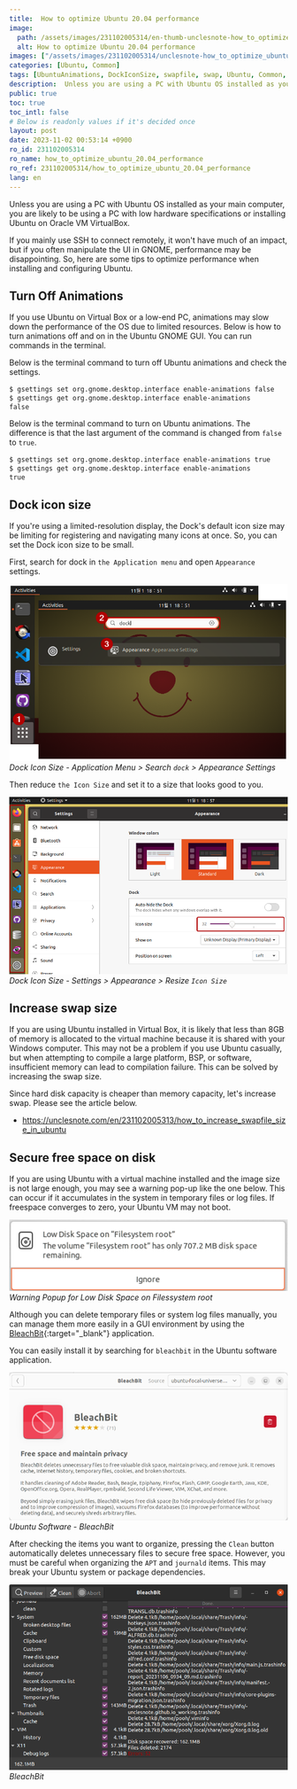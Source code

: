 ```yaml
---
title:  How to optimize Ubuntu 20.04 performance
image:
  path: /assets/images/231102005314/en-thumb-unclesnote-how_to_optimize_ubuntu_20.04_performance.png
  alt: How to optimize Ubuntu 20.04 performance
images: ["/assets/images/231102005314/unclesnote-how_to_optimize_ubuntu_20.04_performance-dock_icon_size-application_menu_search_dock_appearance_settings.png", "/assets/images/231102005314/unclesnote-how_to_optimize_ubuntu_20.04_performance-dock_icon_size-settings_appearance_resize_icon_size.png", "/assets/images/231102005314/unclesnote-how_to_optimize_ubuntu_20.04_performance-warning_popup_for_low_disk_space_on_filessystem_root.png", "/assets/images/231102005314/unclesnote-how_to_optimize_ubuntu_20.04_performance-ubuntu_software-bleachbit.png", "/assets/images/231102005314/unclesnote-how_to_optimize_ubuntu_20.04_performance-bleachbit.png"]
categories: [Ubuntu, Common]
tags: [UbuntuAnimations, DockIconSize, swapfile, swap, Ubuntu, Common, BleachBit]
description:  Unless you are using a PC with Ubuntu OS installed as your main computer, you are likely to be using a PC with low hardware specifications or installing Ubuntu
public: true
toc: true
toc_intl: false
# Below is readonly values if it's decided once
layout: post
date: 2023-11-02 00:53:14 +0900
ro_id: 231102005314
ro_name: how_to_optimize_ubuntu_20.04_performance
ro_ref: 231102005314/how_to_optimize_ubuntu_20.04_performance
lang: en
---
```

Unless you are using a PC with Ubuntu OS installed as your main computer, you are likely to be using a PC with low hardware specifications or installing Ubuntu on Oracle VM VirtualBox.  

If you mainly use SSH to connect remotely, it won't have much of an impact, but if you often manipulate the UI in GNOME, performance may be disappointing. So, here are some tips to optimize performance when installing and configuring Ubuntu.  
## Turn Off Animations
If you use Ubuntu on Virtual Box or a low-end PC, animations may slow down the performance of the OS due to limited resources. Below is how to turn animations off and on in the Ubuntu GNOME GUI. You can run commands in the terminal.  

Below is the terminal command to turn off Ubuntu animations and check the settings.  

```shell
$ gsettings set org.gnome.desktop.interface enable-animations false
$ gsettings get org.gnome.desktop.interface enable-animations
false
```
Below is the terminal command to turn on Ubuntu animations. The difference is that the last argument of the command is changed from `false` to `true`.  

```shell
$ gsettings set org.gnome.desktop.interface enable-animations true
$ gsettings get org.gnome.desktop.interface enable-animations
true
```
## Dock icon size
If you're using a limited-resolution display, the Dock's default icon size may be limiting for registering and navigating many icons at once. So, you can set the Dock icon size to be small.  

First, search for dock in `the Application menu` and open `Appearance` settings.  

![Dock Icon Size - Application Menu > Search `dock` > Appearance Settings](/assets/images/231102005314/unclesnote-how_to_optimize_ubuntu_20.04_performance-dock_icon_size-application_menu_search_dock_appearance_settings.png)
_Dock Icon Size - Application Menu > Search `dock` > Appearance Settings_

Then reduce `the Icon Size` and set it to a size that looks good to you.  

![Dock Icon Size - Settings > Appearance > Resize `Icon Size`](/assets/images/231102005314/unclesnote-how_to_optimize_ubuntu_20.04_performance-dock_icon_size-settings_appearance_resize_icon_size.png)
_Dock Icon Size - Settings > Appearance > Resize `Icon Size`_

## Increase swap size
If you are using Ubuntu installed in Virtual Box, it is likely that less than 8GB of memory is allocated to the virtual machine because it is shared with your Windows computer. This may not be a problem if you use Ubuntu casually, but when attempting to compile a large platform, BSP, or software, insufficient memory can lead to compilation failure. This can be solved by increasing the swap size.  

Since hard disk capacity is cheaper than memory capacity, let's increase swap. Please see the article below.  
- https://unclesnote.com/en/231102005313/how_to_increase_swapfile_size_in_ubuntu

## Secure free space on disk
If you are using Ubuntu with a virtual machine installed and the image size is not large enough, you may see a warning pop-up like the one below. This can occur if it accumulates in the system in temporary files or log files. If freespace converges to zero, your Ubuntu VM may not boot.  

![Warning Popup for Low Disk Space on Filessystem root](/assets/images/231102005314/unclesnote-how_to_optimize_ubuntu_20.04_performance-warning_popup_for_low_disk_space_on_filessystem_root.png)
_Warning Popup for Low Disk Space on Filessystem root_

Although you can delete temporary files or system log files manually, you can manage them more easily in a GUI environment by using the [BleachBit](https://www.bleachbit.org/features){:target="_blank"} application.  

You can easily install it by searching for `bleachbit` in the Ubuntu software application.  

![Ubuntu Software - BleachBit](/assets/images/231102005314/unclesnote-how_to_optimize_ubuntu_20.04_performance-ubuntu_software-bleachbit.png)
_Ubuntu Software - BleachBit_

After checking the items you want to organize, pressing the `Clean` button automatically deletes unnecessary files to secure free space. However, you must be careful when organizing the `APT` and `journald` items. This may break your Ubuntu system or package dependencies.  

![BleachBit](/assets/images/231102005314/unclesnote-how_to_optimize_ubuntu_20.04_performance-bleachbit.png)
_BleachBit_

